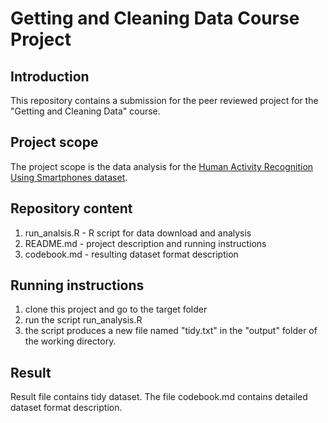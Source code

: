 # Getting and Cleaning Data Course Project

## Introduction

This repository contains a submission for the peer reviewed project for the "Getting and Cleaning Data" course.

## Project scope

The project scope is the data analysis for the [Human Activity Recognition Using Smartphones dataset](http://archive.ics.uci.edu/ml/datasets/Human+Activity+Recognition+Using+Smartphones).

## Repository content

1. run_analsis.R - R script for data download and analysis
2. README.md - project description and running instructions
3. codebook.md - resulting dataset format description

## Running instructions

1. clone this project and go to the target folder
2. run the script run_analysis.R 
3. the script produces a new file named "tidy.txt" in the "output" folder of the working directory.

## Result

Result file contains tidy dataset. The file codebook.md contains detailed dataset format description.
